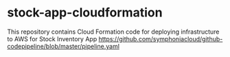 # stock-app-cloudformation
This repository contains Cloud Formation code for deploying infrastructure to AWS for Stock Inventory App
https://github.com/symphoniacloud/github-codepipeline/blob/master/pipeline.yaml